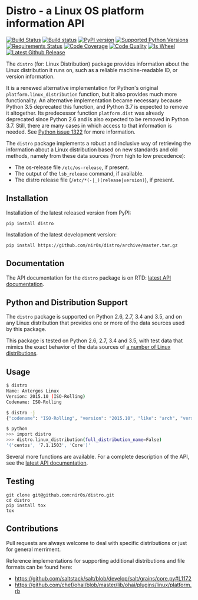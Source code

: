 Distro - a Linux OS platform information API
========================================================

[![Build Status](https://travis-ci.org/nir0s/distro.svg?branch=master)](https://travis-ci.org/nir0s/distro)
[![Build status](https://ci.appveyor.com/api/projects/status/e812qjk1gf0f74r5/branch/master?svg=true)](https://ci.appveyor.com/project/nir0s/distro/branch/master)
[![PyPI version](http://img.shields.io/pypi/v/distro.svg)](https://pypi.python.org/pypi/distro)
[![Supported Python Versions](https://img.shields.io/pypi/pyversions/distro.svg)](https://img.shields.io/pypi/pyversions/distro.svg)
[![Requirements Status](https://requires.io/github/nir0s/distro/requirements.svg?branch=master)](https://requires.io/github/nir0s/distro/requirements/?branch=master)
[![Code Coverage](https://codecov.io/github/nir0s/distro/coverage.svg?branch=master)](https://codecov.io/github/nir0s/distro?branch=master)
[![Code Quality](https://landscape.io/github/nir0s/distro/master/landscape.svg?style=flat)](https://landscape.io/github/nir0s/distro)
[![Is Wheel](https://img.shields.io/pypi/wheel/distro.svg?style=flat)](https://pypi.python.org/pypi/distro)
[![Latest Github Release](https://readthedocs.org/projects/distro/badge/?version=stable)](http://distro.readthedocs.io/en/latest/)


The `distro` (for: Linux Distribution) package provides information about the
Linux distribution it runs on, such as a reliable machine-readable ID, or
version information.

It is a renewed alternative implementation for Python's
original `platform.linux_distribution` function, but it also provides much more
functionality.
An alternative implementation became necessary because Python 3.5 deprecated
this function, and Python 3.7 is expected to remove it altogether.
Its predecessor function `platform.dist` was already deprecated since
Python 2.6 and is also expected to be removed in Python 3.7.
Still, there are many cases in which access to that information is needed.
See [Python issue 1322](https://bugs.python.org/issue1322) for more
information.

The `distro` package implements a robust and inclusive way of retrieving the
information about a Linux distribution based on new standards and old methods,
namely from these data sources (from high to low precedence):

* The os-release file `/etc/os-release`, if present.
* The output of the `lsb_release` command, if available.
* The distro release file (`/etc/*(-|_)(release|version)`), if present.


## Installation

Installation of the latest released version from PyPI:

```shell
pip install distro
```

Installation of the latest development version:

```shell
pip install https://github.com/nir0s/distro/archive/master.tar.gz
```

## Documentation

The API documentation for the `distro` package is on RTD:
[latest API documentation](http://distro.readthedocs.org/en/latest/).

## Python and Distribution Support

The `distro` package is supported on Python 2.6, 2.7, 3.4 and 3.5, and on
any Linux distribution that provides one or more of the data sources
used by this package.

This package is tested on Python 2.6, 2.7, 3.4 and 3.5, with test
data that mimics the exact behavior of the data sources of
[a number of Linux distributions](https://github.com/nir0s/distro/tree/master/tests/resources/distros).

## Usage

```bash
$ distro
Name: Antergos Linux
Version: 2015.10 (ISO-Rolling)
Codename: ISO-Rolling

$ distro -j
{"codename": "ISO-Rolling", "version": "2015.10", "like": "arch", "version_parts": {"major": "2015", "build_number": "", "minor": "10"}, "id": "antergos"}

$ python
>>> import distro
>>> distro.linux_distribution(full_distribution_name=False)
'('centos', '7.1.1503', 'Core')'
```

Several more functions are available. For a complete description of the
API, see the [latest API documentation](http://distro.readthedocs.org/en/latest/).

## Testing

```shell
git clone git@github.com:nir0s/distro.git
cd distro
pip install tox
tox
```

## Contributions

Pull requests are always welcome to deal with specific distributions or just
for general merriment.

Reference implementations for supporting additional distributions and file
formats can be found here:

* https://github.com/saltstack/salt/blob/develop/salt/grains/core.py#L1172
* https://github.com/chef/ohai/blob/master/lib/ohai/plugins/linux/platform.rb
